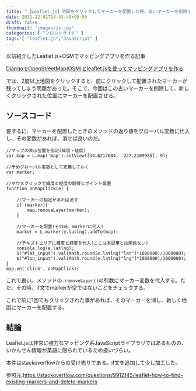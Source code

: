 ```yaml
---
title: "【Leaflet.js】地図をクリックしてマーカーを配置した時、古いマーカーを削除する"
date: 2021-12-02T14:43:40+09:00
draft: false
thumbnail: "images/js.jpg"
categories: [ "フロントサイド" ]
tags: [ "leaflet.js","JavaScript" ]
---
```


以前紹介したLeaflet.js+OSMでマッピングアプリを作る記事

[DjangoでOpenStreetMap(OSM)とleaflet.jsを使ってマッピングアプリを作る](/post/django-osm-leaflet-mapping/)

では、2度以上地図をクリックすると、前にクリックして配置されたマーカーが残ってしまう問題があった。そこで、今回はこの古いマーカーを削除して、新しくクリックされた位置にマーカーを配置させる。

## ソースコード

要するに、マーカーを配置したときのメソッドの返り値をグローバル変数に代入し、その変数があれば、消せば良いのだ。


    //マップの表示位置を指定(緯度・経度)
    var map = L.map('map').setView([34.6217684, -227.2109985], 9);

    //予めグローバル変数として定義しておく
    var marker;

    //マウスクリックで緯度と経度の取得とポイント設置
    function onMapClick(e) {

        //マーカーの指定があれば消す
        if (marker){
            map.removeLayer(marker);
        }

        //マーカーを配置(その時、markerに代入)
        marker = L.marker(e.latlng).addTo(map);

        //テキストエリアに緯度と経度を代入(ここは本記事とは関係ない)
        console.log(e.latlng);
        $("#lat_input").val(Math.round(e.latlng["lat"]*1000000)/1000000);
        $("#lon_input").val(Math.round(e.latlng["lng"]*1000000)/1000000);
    }
    map.on('click', onMapClick);

これで良い。メソッドの`.removeLayer()`の引数にマーカー変数を代入する。ただ、その時、if文でmarkerが空ではないことをチェックする。

これで前に1回でもクリックされた事があれば、そのマーカーを消し、新しく地図にマーカーを配置する。

## 結論

Leaflet.jsは非常に強力なマッピング系JavaScriptライブラリではあるものの、いかんせん情報が英語に限られているため扱いづらい。

本件はstackoverflowからの受け売りである。if文を追加して少し加工した。

参照元:https://stackoverflow.com/questions/9912145/leaflet-how-to-find-existing-markers-and-delete-markers

